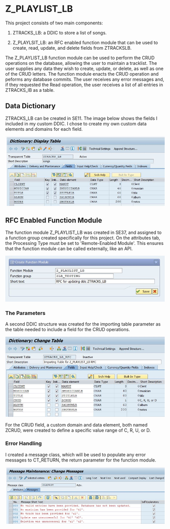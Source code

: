 # Z_PLAYLIST_LB

This project consists of two main components:

1. ZTRACKS_LB: a DDIC to store a list of songs.

2. Z_PLAYLSIT_LB: an RFC enabled function module that can be used to create, read, update, and delete fields from ZTRACKSLB. 

The Z_PLAYLIST_LB function module can be used to perform the CRUD operations on the database, allowing the user to maintain a tracklist. The user supplies any data they wish to create, update, or delete, as well as one of the CRUD letters. The function module enacts the CRUD operation and peforms any database commits. The user receives any error messages and, if they requested the Read operation, the user receives a list of all entries in ZTRACKS_lB as a table.

## Data Dictionary

ZTRACKS_LB can be created in SE11. The image below shows the fields I included in my custom DDIC. I chose to create my own custom data elements and domains for each field.

![](ztracks_lb-ddic.JPG)

## RFC Enabled Function Module

The function module Z_PLAYLIST_LB was created in SE37, and assigned to a function group created specifically for this project. On the attributes tab, the Processing Type must be set to 'Remote-Enabled Module'. This ensures that the function module can be called externally, like an API.

![](createFM.JPG)

### The Parameters


A second DDIC structure was created for the importing table parameter as the table needed to include a field for the CRUD operations. 

![](rfcddic.JPG)

For the CRUD field, a custom domain and data element, both named ZCRUD, were created to define a specific value range of C, R, U, or D.

### Error Handling

I created a message class, which will be used to populate any error messages to CT_RETURN, the return parameter for the function module.

![](zlbtest_message_class.JPG)

